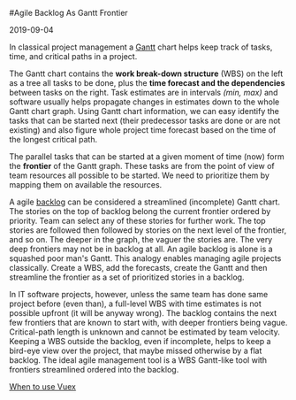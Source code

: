 #Agile Backlog As Gantt Frontier

2019-09-04

<!--- tags: agile management -->

In classical project management a [Gantt](https://en.wikipedia.org/wiki/Gantt_chart) chart helps keep track of tasks, time, and critical paths in a project. 

The Gantt chart contains the **work break-down structure** (WBS) on the left as a tree all tasks to be done, plus the **time forecast and the dependencies** between tasks on the right. Task estimates are in intervals *(min, max)* and software usually helps propagate changes in estimates down to the whole Gantt chart graph. Using Gantt chart information, we can easy identify the tasks that can be started next (their predecessor tasks are done or are not existing) and also figure whole project time forecast based on the time of the longest critical path.

The parallel tasks that can be started at a given moment of time (now) form the **frontier** of the Gantt graph. These tasks are from the point of view of team resources all possible to be started. We need to prioritize them by mapping them on available the resources.

A agile [backlog](https://en.wikipedia.org/wiki/Backlog) can be considered a streamlined (incomplete) Gantt chart. The stories on the top of backlog belong the current frontier ordered by priority. Team can select any of these stories for further work. The top stories are followed then followed by stories on the next level of the frontier, and so on. The deeper in the graph, the vaguer the stories are. The very deep frontiers may not be in backlog at all. An agile backlog is alone is a squashed poor man's Gantt. This analogy enables managing agile projects classically. Create a WBS, add the forecasts, create the Gantt and then streamline the frontier as a set of prioritized stories in a backlog.

In IT software projects, however, unless the same team has done same project before (even than), a full-level WBS with time estimates is not possible upfront (it will be anyway wrong). The backlog contains the next few frontiers that are known to start with, with deeper frontiers being vague. Critical-path length is unknown and cannot be estimated by team velocity. Keeping a WBS outside the backlog, even if incomplete, helps to keep a bird-eye view over the project, that maybe missed otherwise by a flat backlog. The ideal agile management tool is a WBS Gantt-like tool with frontiers streamlined ordered into the backlog.

<ins class='nfooter'><a rel='next' id='fnext' href='#blog/2019/2019-08-30-When-to-use-Vuex.md'>When to use Vuex</a></ins>
